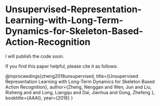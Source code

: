 # Unsupervised-Representation-Learning-with-Long-Term-Dynamics-for-Skeleton-Based-Action-Recognition




I will publish the code soon.

If you find this paper helpful, please cite it as follows:

@inproceedings{zheng2018unsupervised,
title={Unsupervised Representation Learning with Long-Term Dynamics for Skeleton Based Action Recognition},
author={Zheng, Nenggan and Wen, Jun and Liu, Risheng and and Long, Liangqu and Dai, Jianhua and Gong, Zhefeng },
booktitle={AAAI},
year={2018}
}
